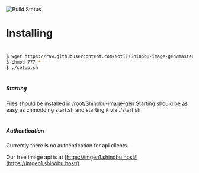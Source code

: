 ![Build Status](https://travis-ci.org/joemccann/dillinger.svg?branch=master)
# Installing 
#
```sh
$ wget https://raw.githubusercontent.com/NotII/Shinobu-image-gen/master/setup.sh
$ chmod 777 * 
$ ./setup.sh
```
#
 ##### Starting 
 Files should be installed in /root/Shinobu-image-gen
 Starting should be as easy as chmodding start.sh and starting it via ./start.sh 
#
 ##### Authentication 

Currently there is no authentication for api clients.

Our free image api is at [https://imgen1.shinobu.host/](https://imgen1.shinobu.host/)
